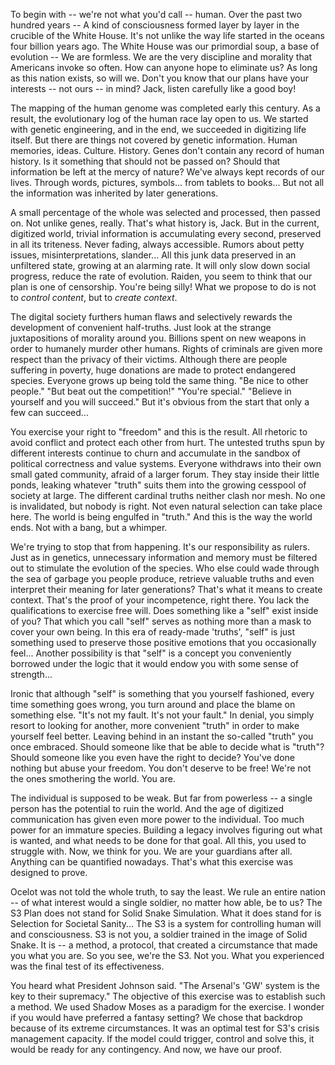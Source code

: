 To begin with -- we're not what you'd call -- human. Over the past two hundred years -- A kind of consciousness formed layer by layer in the crucible of the White House. It's not unlike the way life started in the oceans four billion years ago. The White House was our primordial soup, a base of evolution -- We are formless. We are the very discipline and morality that Americans invoke so often. How can anyone hope to eliminate us? As long as this nation exists, so will we. Don't you know that our plans have your interests -- not ours -- in mind? Jack, listen carefully like a good boy!

The mapping of the human genome was completed early this century. As a result, the evolutionary log of the human race lay open to us. We started with genetic engineering, and in the end, we succeeded in digitizing life itself. But there are things not covered by genetic information. Human memories, ideas. Culture. History. Genes don't contain any record of human history. Is it something that should not be passed on? Should that information be left at the mercy of nature? We've always kept records of our lives. Through words, pictures, symbols... from tablets to books... But not all the information was inherited by later generations.

A small percentage of the whole was selected and processed, then passed on. Not unlike genes, really. That's what history is, Jack. But in the current, digitized world, trivial information is accumulating every second, preserved in all its triteness. Never fading, always accessible. Rumors about petty issues, misinterpretations, slander... All this junk data preserved in an unfiltered state, growing at an alarming rate. It will only slow down social progress, reduce the rate of evolution. Raiden, you seem to think that our plan is one of censorship. You're being silly! What we propose to do is not to *control content*, but to *create context*.

The digital society furthers human flaws and selectively rewards the development of convenient half-truths. Just look at the strange juxtapositions of morality around you. Billions spent on new weapons in order to humanely murder other humans. Rights of criminals are given more respect than the privacy of their victims. Although there are people suffering in poverty, huge donations are made to protect endangered species. Everyone grows up being told the same thing. "Be nice to other people." "But beat out the competition!" "You're special." "Believe in yourself and you will succeed." But it's obvious from the start that only a few can succeed...

You exercise your right to "freedom" and this is the result. All rhetoric to avoid conflict and protect each other from hurt. The untested truths spun by different interests continue to churn and accumulate in the sandbox of political correctness and value systems. Everyone withdraws into their own small gated community, afraid of a larger forum. They stay inside their little ponds, leaking whatever "truth" suits them into the growing cesspool of society at large. The different cardinal truths neither clash nor mesh. No one is invalidated, but nobody is right. Not even natural selection can take place here. The world is being engulfed in "truth." And this is the way the world ends. Not with a bang, but a whimper.

We're trying to stop that from happening. It's our responsibility as rulers. Just as in genetics, unnecessary information and memory must be filtered out to stimulate the evolution of the species. Who else could wade through the sea of garbage you people produce, retrieve valuable truths and even interpret their meaning for later generations? That's what it means to create context. That's the proof of your incompetence, right there. You lack the qualifications to exercise free will. Does something like a "self" exist inside of you? That which you call "self" serves as nothing more than a mask to cover your own being. In this era of ready-made 'truths', "self" is just something used to preserve those positive emotions that you occasionally feel... Another possibility is that "self" is a concept you conveniently borrowed under the logic that it would endow you with some sense of strength...

Ironic that although "self" is something that you yourself fashioned, every time something goes wrong, you turn around and place the blame on something else. "It's not my fault. It's not your fault." In denial, you simply resort to looking for another, more convenient "truth" in order to make yourself feel better. Leaving behind in an instant the so-called "truth" you once embraced. Should someone like that be able to decide what is "truth"? Should someone like you even have the right to decide? You've done nothing but abuse your freedom. You don't deserve to be free! We're not the ones smothering the world. You are.

The individual is supposed to be weak. But far from powerless -- a single person has the potential to ruin the world. And the age of digitized communication has given even more power to the individual. Too much power for an immature species. Building a legacy involves figuring out what is wanted, and what needs to be done for that goal. All this, you used to struggle with. Now, we think for you. We are your guardians after all. Anything can be quantified nowadays. That's what this exercise was designed to prove.

Ocelot was not told the whole truth, to say the least. We rule an entire nation -- of what interest would a single soldier, no matter how able, be to us? The S3 Plan does not stand for Solid Snake Simulation. What it does stand for is Selection for Societal Sanity... The S3 is a system for controlling human will and consciousness. S3 is not you, a soldier trained in the image of Solid Snake. It is -- a method, a protocol, that created a circumstance that made you what you are. So you see, we're the S3. Not you. What you experienced was the final test of its effectiveness.

You heard what President Johnson said. "The Arsenal's 'GW' system is the key to their supremacy." The objective of this exercise was to establish such a method. We used Shadow Moses as a paradigm for the exercise. I wonder if you would have preferred a fantasy setting? We chose that backdrop because of its extreme circumstances. It was an optimal test for S3's crisis management capacity. If the model could trigger, control and solve this, it would be ready for any contingency. And now, we have our proof.